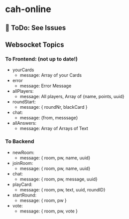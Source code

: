 # cah-online

## :construction: ToDo: See Issues



## Websocket Topics
### To Frontend: (not up to date!)

- yourCards
    - message: Array of your Cards
- error 
    - message: Error Message
- allPlayers:
    - message: All players, Array of {name, points, uuid}
- roundStart: 
    - message: { roundNr, blackCard }
- chat: 
    - message: {from, messsage}
- allAnswers: 
    - message: Array of Arrays of Text

### To Backend

- newRoom:
    - message: { room, pw, name, uuid}
- joinRoom: 
    - message: { room, pw, name, uuid}
- chat: 
    - message: { room, pw, message, uuid}
- playCard:
    - message: { room, pw, text, uuid, roundID}
- startRound: 
    - message: { room, pw }
- vote: 
    - message: { room, pw, vote }
